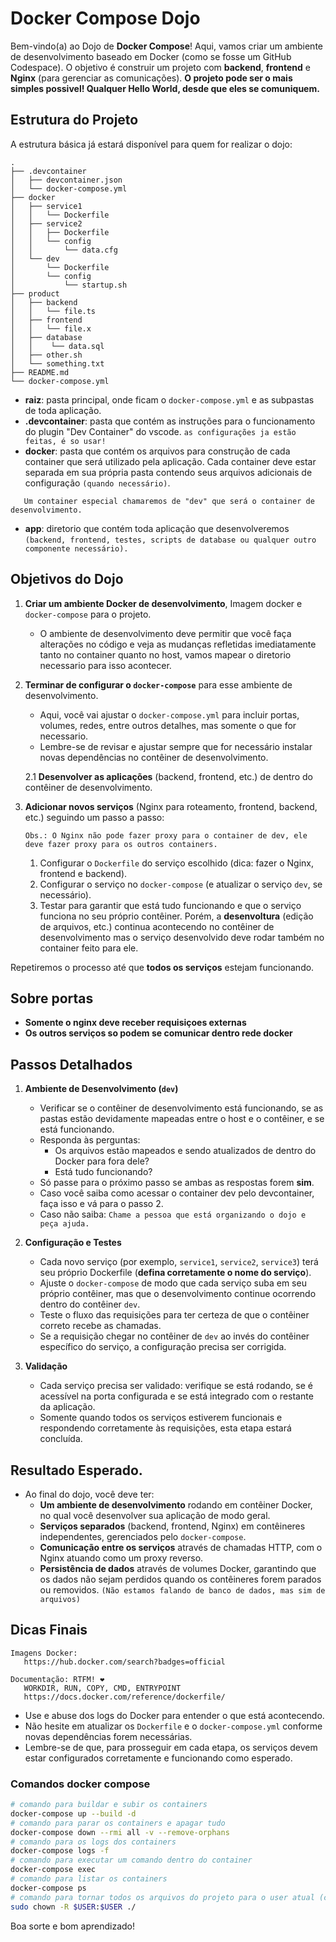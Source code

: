 # Docker Compose Dojo

Bem-vindo(a) ao Dojo de **Docker Compose**!
Aqui, vamos criar um ambiente de desenvolvimento baseado em Docker (como se fosse um GitHub Codespace). O objetivo é construir um projeto com **backend**, **frontend** e **Nginx** (para gerenciar as comunicações).
**O projeto pode ser o mais simples possivel!
Qualquer Hello World, desde que eles se comuniquem.**

## Estrutura do Projeto

A estrutura básica já estará disponível para quem for realizar o dojo:

```
.
├── .devcontainer
│   ├── devcontainer.json
│   └── docker-compose.yml
├── docker
│   ├── service1
│   │   └── Dockerfile
│   ├── service2
│   │   ├── Dockerfile
│   │   └── config
│   │       └── data.cfg
│   └── dev
│       └── Dockerfile
│       └── config
│           └── startup.sh
├── product
│   ├── backend
│   │   └── file.ts
│   ├── frontend
│   │   └── file.x
│   ├── database
│   │    └── data.sql
│   ├── other.sh
│   └── something.txt
├── README.md
└── docker-compose.yml
```

- **raiz**: pasta principal, onde ficam o `docker-compose.yml` e as subpastas de toda aplicação.
- **.devcontainer**: pasta que contém as instruções para o funcionamento do plugin "Dev Container" do vscode.
   `as configurações ja estão feitas, é so usar!`
- **docker**: pasta que contém os arquivos para construção de cada container que será utilizado pela aplicação. Cada container deve estar separada em sua própria pasta contendo seus arquivos adicionais de configuração `(quando necessário)`.
```
   Um container especial chamaremos de "dev" que será o container de desenvolvimento.
```
- **app**: diretorio que contém toda aplicação que desenvolveremos `(backend, frontend, testes, scripts de database ou qualquer outro componente necessário).`

## Objetivos do Dojo

1. **Criar um ambiente Docker de desenvolvimento**, Imagem docker e `docker-compose` para o projeto.
   - O ambiente de desenvolvimento deve permitir que você faça alterações no código e veja as mudanças refletidas imediatamente tanto no container quanto no host, vamos mapear o diretorio necessario para isso acontecer.

2. **Terminar de configurar o `docker-compose`** para esse ambiente de desenvolvimento.
   - Aqui, você vai ajustar o `docker-compose.yml` para incluir portas, volumes, redes, entre outros detalhes, mas somente o que for necessario.
   - Lembre-se de revisar e ajustar sempre que for necessário instalar novas dependências no contêiner de desenvolvimento.

   2.1 **Desenvolver as aplicações** (backend, frontend, etc.) de dentro do contêiner de desenvolvimento.

3. **Adicionar novos serviços** (Nginx para roteamento, frontend, backend, etc.) seguindo um passo a passo:
   ```
   Obs.: O Nginx não pode fazer proxy para o container de dev, ele deve fazer proxy para os outros containers.
   ```
   1. Configurar o `Dockerfile` do serviço escolhido (dica: fazer o Nginx, frontend e backend).
   2. Configurar o serviço no `docker-compose` (e atualizar o serviço `dev`, se necessário).
   3. Testar para garantir que está tudo funcionando e que o serviço funciona no seu próprio contêiner. Porém, a **desenvoltura** (edição de arquivos, etc.) continua acontecendo no contêiner de desenvolvimento mas o serviço desenvolvido deve rodar também no container feito para ele.

Repetiremos o processo até que **todos os serviços** estejam funcionando.

## Sobre portas
- **Somente o nginx deve receber requisiçoes externas**
- **Os outros serviços so podem se comunicar dentro rede docker**

## Passos Detalhados

1. **Ambiente de Desenvolvimento (`dev`)**
   - Verificar se o contêiner de desenvolvimento está funcionando, se as pastas estão devidamente mapeadas entre o host e o contêiner, e se está funcionando.
   - Responda às perguntas:
     - Os arquivos estão mapeados e sendo atualizados de dentro do Docker para fora dele?
     - Está tudo funcionando?
   - Só passe para o próximo passo se ambas as respostas forem **sim**.
   - Caso você saiba como acessar o container dev pelo devcontainer, faça isso e vá para o passo 2.
   - Caso não saiba:
     `Chame a pessoa que está organizando o dojo e peça ajuda.`

2. **Configuração e Testes**
   - Cada novo serviço (por exemplo, `service1`, `service2`, `service3`) terá seu próprio Dockerfile (**defina corretamente o nome do serviço**).
   - Ajuste o `docker-compose` de modo que cada serviço suba em seu próprio contêiner, mas que o desenvolvimento continue ocorrendo dentro do contêiner `dev`.
   - Teste o fluxo das requisições para ter certeza de que o contêiner correto recebe as chamadas.
   - Se a requisição chegar no contêiner de `dev` ao invés do contêiner específico do serviço, a configuração precisa ser corrigida.

3. **Validação**
   - Cada serviço precisa ser validado: verifique se está rodando, se é acessível na porta configurada e se está integrado com o restante da aplicação.
   - Somente quando todos os serviços estiverem funcionais e respondendo corretamente às requisições, esta etapa estará concluída.

## Resultado Esperado.

- Ao final do dojo, você deve ter:
  - **Um ambiente de desenvolvimento** rodando em contêiner Docker, no qual você desenvolver sua aplicação de modo geral.
  - **Serviços separados** (backend, frontend, Nginx) em contêineres independentes, gerenciados pelo `docker-compose`.
  - **Comunicação entre os serviços** através de chamadas HTTP, com o Nginx atuando como um proxy reverso.
   - **Persistência de dados** através de volumes Docker, garantindo que os dados não sejam perdidos quando os contêineres forem parados ou removidos. `(Não estamos falando de banco de dados, mas sim de arquivos)`

## Dicas Finais
   ```
   Imagens Docker:
      https://hub.docker.com/search?badges=official

   Documentação: RTFM! ❤
      WORKDIR, RUN, COPY, CMD, ENTRYPOINT
      https://docs.docker.com/reference/dockerfile/
   ```
- Use e abuse dos logs do Docker para entender o que está acontecendo.
- Não hesite em atualizar os `Dockerfile` e o `docker-compose.yml` conforme novas dependências forem necessárias.
- Lembre-se de que, para prosseguir em cada etapa, os serviços devem estar configurados corretamente e funcionando como esperado.

### Comandos docker compose
```bash
# comando para buildar e subir os containers
docker-compose up --build -d
# comando para parar os containers e apagar tudo
docker-compose down --rmi all -v --remove-orphans
# comando para os logs dos containers
docker-compose logs -f
# comando para executar um comando dentro do container
docker-compose exec
# comando para listar os containers
docker-compose ps
# comando para tornar todos os arquivos do projeto para o user atual (caso tenha problemas de permissão)
sudo chown -R $USER:$USER ./
```
Boa sorte e bom aprendizado!